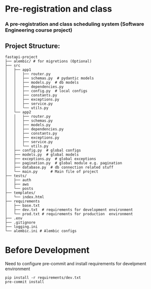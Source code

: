 # Pre-registration and class 
### A pre-registration and class scheduling system (Software Engineering course project)



## Project Structure:
```
fastapi-project
├── alembic/ # for migretions (Optional)
├── src
│   ├── app1
│   │   ├── router.py
│   │   ├── schemas.py  # pydantic models
│   │   ├── models.py  # db models
│   │   ├── dependencies.py
│   │   ├── config.py  # local configs
│   │   ├── constants.py
│   │   ├── exceptions.py
│   │   ├── service.py
│   │   └── utils.py
│   └── app2
│   │   ├── router.py
│   │   ├── schemas.py
│   │   ├── models.py
│   │   ├── dependencies.py
│   │   ├── constants.py
│   │   ├── exceptions.py
│   │   ├── service.py
│   │   └── utils.py
│   ├── config.py  # global configs
│   ├── models.py  # global models
│   ├── exceptions.py  # global exceptions
│   ├── pagination.py  # global module e.g. pagination
│   ├── database.py  # db connection related stuff
│   └── main.py      # Main file of project
├── tests/
│   ├── auth
│   ├── aws
│   └── posts
├── templates/
│   └── index.html
├── requirements
│   ├── base.txt
│   ├── dev.txt  # requirements for development environment
│   └── prod.txt # requirements for production  environment
├── .env
├── .gitignore
├── logging.ini
└── alembic.ini # Alembic configs
```

# Before Development
Need to configure pre-commit and install requirements for develpment environment
```
pip install -r requirements/dev.txt
pre-commit install
```
